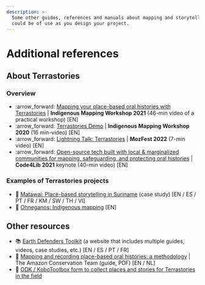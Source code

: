 ```yaml
---
description: >-
  Some other guides, references and manuals about mapping and storytelling that
  could be of use as you design your project.
---
```


# Additional references

## About Terrastories

### Overview

* :arrow\_forward: [Mapping your place-based oral histories with Terrastories](https://www.youtube.com/watch?v=cybEjHDFKAA) | **Indigenous Mapping Workshop 2021** (46-min video of a practical workshop) \[EN]
* :arrow\_forward: [Terrastories Demo](https://www.youtube.com/watch?v=jiWVxZefNGk) | **Indigenous Mapping Workshop 2020** (16 min-video) \[EN]
* :arrow\_forward: [Lightning Talk: Terrastories](https://youtu.be/ThAHqHxmEPk) | **MozFest 2022** (7-min video) \[EN]
* :arrow\_forward: [Open-source tech built with local & marginalized communities for mapping, safeguarding, and protecting oral histories](https://www.youtube.com/watch?v=KQIzByWP8QQ\&feature=emb\_title) | **Code4Lib 2021** keynote (40-min video) \[EN]

### Examples of Terrastories projects

* :book: [Matawai: Place-based storytelling in Suriname](https://www.earthdefenderstoolkit.com/community/matawai-place-based-storytelling-in-suriname/) (case study) \[EN / ES / PT / FR / KM / SW / TH / VI]
* :book: [Ohneganos: Indigenous mapping](https://www.ohneganos.com/indigenous-mapping) \[EN]

## Other resources

* :books: [Earth Defenders Toolkit](https://www.earthdefenderstoolkit.com) (a website that includes multiple guides, videos, case studies, etc.) \[EN / ES / PT / FR]
* :book: [Mapping and recording place-based oral histories: a methodology](https://terrastories.app/wp-content/uploads/2023/07/ACT\_OralHistories\_Guide\_2019\_ENGLISH.pdf) | The Amazon Conservation Team (guide, PDF) \[EN / NL]
* 📝 [ODK / KoboToolbox form to collect places and stories for Terrastories in the field](https://terrastories.app/now-available-an-odk-kobotoolbox-form-to-collect-places-and-stories-for-terrastories-in-the-field/)
